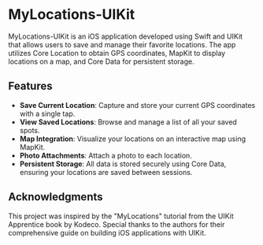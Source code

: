 # MyLocations-UIKit

MyLocations-UIKit is an iOS application developed using Swift and UIKit that allows users to save and manage their favorite locations. The app utilizes Core Location to obtain GPS coordinates, MapKit to display locations on a map, and Core Data for persistent storage.

## Features

- **Save Current Location**: Capture and store your current GPS coordinates with a single tap.
- **View Saved Locations**: Browse and manage a list of all your saved spots.
- **Map Integration**: Visualize your locations on an interactive map using MapKit.
- **Photo Attachments**: Attach a photo to each location.
- **Persistent Storage**: All data is stored securely using Core Data, ensuring your locations are saved between sessions.

## Acknowledgments

This project was inspired by the "MyLocations" tutorial from the UIKit Apprentice book by Kodeco. Special thanks to the authors for their comprehensive guide on building iOS applications with UIKit.


